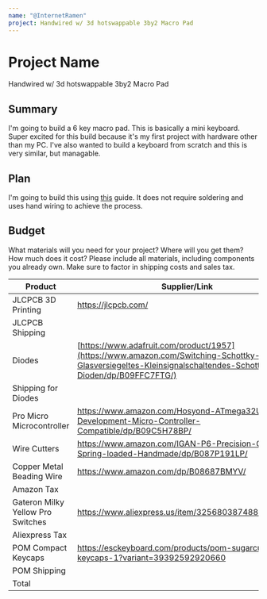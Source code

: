 ```yaml
---
name: "@InternetRamen"
project: Handwired w/ 3d hotswappable 3by2 Macro Pad
---
```


# Project Name
Handwired w/ 3d hotswappable 3by2 Macro Pad

## Summary
I'm going to build a 6 key macro pad. This is basically a mini keyboard. Super excited for this build because it's my first project with hardware other than my PC. I've also wanted to build a keyboard from scratch and this is very similar, but managable.
## Plan

I'm going to build this using [this](https://www.youtube.com/watch?v=v9r5DKZLz68) guide. It does not require soldering and uses hand wiring to achieve the process.

## Budget

What materials will you need for your project? Where will you get them? How much does it cost? Please include all materials, including components you already own. Make sure to factor in shipping costs and sales tax.

| Product         | Supplier/Link                         | Cost   |
| --------------- | ------------------------------------- | ------ |
| JLCPCB 3D Printing   | https://jlcpcb.com/ | $21.94  |
| JLCPCB Shipping   |  | $9.69 |
| Diodes   | [https://www.adafruit.com/product/1957](https://www.amazon.com/Switching-Schottky-Glasversiegeltes-Kleinsignalschaltendes-Schottky-Dioden/dp/B09FFC7FTG/) | $11.06  |
| Shipping for Diodes   |  | $4.54 |
| Pro Micro Microcontroller   | https://www.amazon.com/Hosyond-ATmega32U4-Development-Micro-Controller-Compatible/dp/B09C5H78BP/ | $18.99  |
| Wire Cutters   |  https://www.amazon.com/IGAN-P6-Precision-Clippers-Spring-loaded-Handmade/dp/B087P191LP/ | $7.99  |
| Copper Metal Beading Wire   |  https://www.amazon.com/dp/B08687BMYV/ | $8.98  |
| Amazon Tax  |  | $3.57 |
| Gateron Milky Yellow Pro Switches  | https://www.aliexpress.us/item/3256803874880557.html | $9.50 |
| Aliexpress Tax  |  | $0.47 |
| POM Compact Keycaps  | https://esckeyboard.com/products/pom-sugarcube-keycaps-1?variant=39392592920660  | $15.76 |
| POM Shipping  |  |  $8.98 |
| Total           |                                       | $121.47 |
